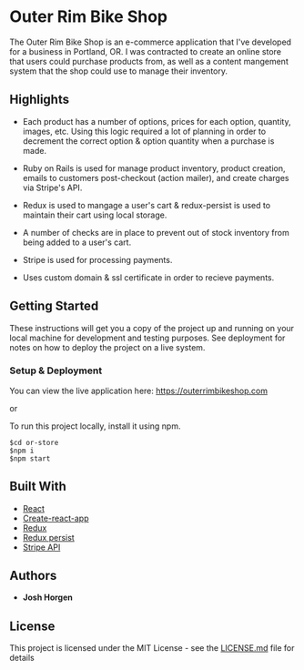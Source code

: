 # Outer Rim Bike Shop

The Outer Rim Bike Shop is an e-commerce application that I've developed for a business in Portland, OR. I was contracted to create an online store that users could purchase products from, as well as a content mangement system that the shop could use to manage their inventory. 

## Highlights

* Each product has a number of options, prices for each option, quantity, images, etc. Using this logic required a lot of planning in order to decrement the correct option & option quantity when a purchase is made.

* Ruby on Rails is used for manage product inventory, product creation, emails to customers post-checkout (action mailer), and create charges via Stripe's API.

* Redux is used to mangage a user's cart & redux-persist is used to maintain their cart using local storage.

* A number of checks are in place to prevent out of stock inventory from being added to a user's cart.

* Stripe is used for processing payments.

* Uses custom domain & ssl certificate in order to recieve payments.


## Getting Started

These instructions will get you a copy of the project up and running on your local machine for development and testing purposes. See deployment for notes on how to deploy the project on a live system.


### Setup & Deployment
You can view the live application here: https://outerrimbikeshop.com

or

To run this project locally, install it using npm.

```
$cd or-store
$npm i
$npm start
```

## Built With

* [React](https://reactjs.org/)
* [Create-react-app](https://www.npmjs.com/package/create-react-app)
* [Redux](https://www.npmjs.com/package/redux)
* [Redux persist](https://www.npmjs.com/package/redux-persist)
* [Stripe API](https://stripe.com/)


## Authors

* **Josh Horgen**

## License

This project is licensed under the MIT License - see the [LICENSE.md](LICENSE.md) file for details
